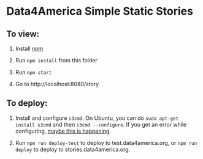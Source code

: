 # Data4America Simple Static Stories

## To view:

1. Install [npm](https://www.npmjs.com/)

2. Run `npm install` from this folder

3. Run `npm start`

4. Go to http://localhost:8080/story

## To deploy:

1. Install and configure `s3cmd`. On Ubuntu, you can do `sudo apt-get install s3cmd` and then `s3cmd --configure`. If you get an error while configuring, [maybe this is happening](http://stackoverflow.com/a/25637457/786644).

2. Run `npm run deploy-test` to deploy to test.data4america.org, or `npm run deploy` to deploy to stories.data4america.org.